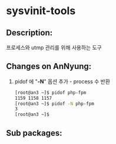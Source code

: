# sysvinit-tools

## Description:

프로세스와 utmp 관리를 위해 사용하는 도구

## Changes on AnNyung:

1. pidof 에 "**-N**" 옵션 추가 - process 수 반환

   ```bash
   [root@an3 ~]$ pidof php-fpm
   1159 1158 1157
   [root@an3 ~]$ pidof -N php-fpm
   3
   [root@an3 ~]$
   ```

## Sub packages:

